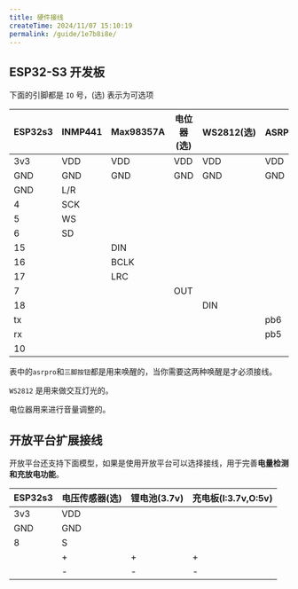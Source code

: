 ```yaml
---
title: 硬件接线
createTime: 2024/11/07 15:10:19
permalink: /guide/1e7b8i8e/
---
```


## ESP32-S3 开发板

下面的引脚都是 `IO` 号，(选) 表示为可选项

| ESP32s3 | INMP441 | Max98357A | 电位器(选) | WS2812(选) | ASRPRO(选) | 三脚按钮(选) |
| ------- | ------- | --------- | ---------- | ---------- | ---------- | ------------ |
| 3v3     | VDD     | VDD       | VDD        | VDD        | VDD        | VDD          |
| GND     | GND     | GND       | GND        | GND        | GND        | GND          |
| GND     | L/R     |           |            |            |            |              |
| 4       | SCK     |           |            |            |            |              |
| 5       | WS      |           |            |            |            |              |
| 6       | SD      |           |            |            |            |              |
| 15      |         | DIN       |            |            |            |              |
| 16      |         | BCLK      |            |            |            |              |
| 17      |         | LRC       |            |            |            |              |
| 7       |         |           | OUT        |            |            |              |
| 18      |         |           |            | DIN        |            |              |
| tx      |         |           |            |            | pb6        |              |
| rx      |         |           |            |            | pb5        |              |
| 10      |         |           |            |            |            | OUT          |


表中的`asrpro`和`三脚按钮`都是用来唤醒的，当你需要这两种唤醒是才必须接线。

`WS2812` 是用来做交互灯光的。
 <!-- 如果你手里是`GOOUUU`的`esp32s3开发板` 可不接 `ws2812` 因为板载的灯就是 `IO18`。 -->

电位器用来进行音量调整的。


## 开放平台扩展接线
开放平台还支持下面模型，如果是使用开放平台可以选择接线，用于完善**电量检测和充放电功能**。

| ESP32s3 | 电压传感器(选) | 锂电池(3.7v) | 充电板(I:3.7v,O:5v) |
| ------- | -------------- | ------------ | ------------------- |
| 3v3     | VDD            |              |                     |
| GND     | GND            |              |                     |
| 8       | S              |              |                     |
|         | +              | +            | +                   |
|         | -              | -            | -                   | 
